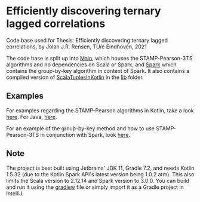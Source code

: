 # Efficiently discovering ternary lagged correlations
Code base used for Thesis: Efficiently discovering ternary lagged correlations, by Jolan J.R. Rensen, TU/e Eindhoven, 2021

The code base is split up into [Main](Main), which houses the STAMP-Pearson-3TS algorithms and no dependencies on Scala or Spark,
and [Spark](Spark) which contains the group-by-key algorithm in context of Spark.
It also contains a compiled version of [ScalaTuplesInKotlin](https://github.com/Jolanrensen/ScalaTuplesInKotlin) in the [lib](lib) folder.

## Examples

For examples regarding the STAMP-Pearson algorithms in Kotlin, take a look [here](Main/src/main/kotlin/nl/jolanrensen/efficientlyDiscoveringTernaryLaggedCorrelations/example/Example.kt). For Java, [here](Main/src/main/java/nl/jolanrensen/efficientlyDiscoveringTernaryLaggedCorrelations/example/Example.java).

For an example of the group-by-key method and how to use STAMP-Pearson-3TS in conjunction with Spark, look [here](Spark/src/main/kotlin/nl/jolanrensen/efficientlyDiscoveringTernaryLaggedCorrelations/example).

## Note

The project is best built using Jetbrains' JDK 11, Gradle 7.2, and needs Kotlin 1.5.32 (due to the Kotlin Spark API's latest version being 1.0.2 atm). 
This also limits the Scala version to 2.12.14 and Spark version to 3.0.0.
You can build and run it using the [gradlew](gradlew) file or simply import it as a Gradle project in IntelliJ.
